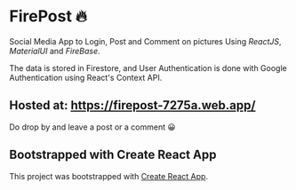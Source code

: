 # FirePost 🔥

Social Media App to Login, Post and Comment on pictures Using *ReactJS*, *MaterialUI* and *FireBase*.

The data is stored in Firestore, and User Authentication is done with Google Authentication using React's Context API.

## Hosted at: https://firepost-7275a.web.app/

Do drop by and leave a post or a comment 😀

## Bootstrapped with Create React App

This project was bootstrapped with [Create React App](https://github.com/facebook/create-react-app).

